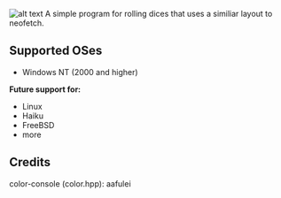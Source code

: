 ![alt text](https://github.com/pizzawizard32/VirtualDice/virtualdice.png?raw=true)
A simple program for rolling dices that uses a similiar layout to neofetch.

## Supported OSes
- Windows NT (2000 and higher)

**Future support for:**
- Linux
- Haiku
- FreeBSD
- more

## Credits
color-console (color.hpp): aafulei

